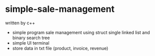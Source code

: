 # simple-sale-management
written by c++

- simple program sale management using struct single linked list and binary search tree
- simple UI terminal
- store data in txt file (product, invoice, revenue)
